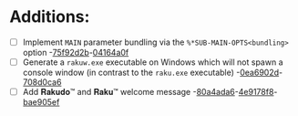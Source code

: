 
#  Additions:
 * [ ] Implement `MAIN` parameter bundling via the `%*SUB-MAIN-OPTS<bundling>`
      option -[75f92d2b](https://github.com/rakudo/rakudo/commit/75f92d2b)-[04164a0f](https://github.com/rakudo/rakudo/commit/04164a0f)
 * [ ] Generate a `rakuw.exe` executable on Windows which will not spawn
      a console window (in contrast to the `raku.exe` executable) -[0ea6902d](https://github.com/rakudo/rakudo/commit/0ea6902d)-[708d0ca6](https://github.com/rakudo/rakudo/commit/708d0ca6)
 * [ ] Add 𝐑𝐚𝐤𝐮𝐝𝐨™ and 𝐑𝐚𝐤𝐮™ welcome message -[80a4ada6](https://github.com/rakudo/rakudo/commit/80a4ada6)-[4e9178f8](https://github.com/rakudo/rakudo/commit/4e9178f8)-[bae905ef](https://github.com/rakudo/rakudo/commit/bae905ef)